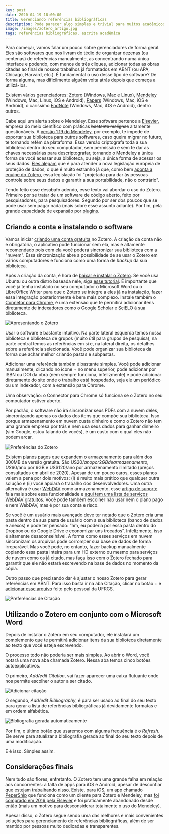 ```yaml
---
key: post
date: 2020-04-19 18:00:00
title: Gerenciando referências bibliográficas
description: Pode parecer algo simples e trivial para muitos acadêmicos e pesquisadores o uso de gerenciadores de referências bibliográficas, mas para muitos outros esse é um assunto bem obscuro (ou até mesmo desconhecido). Se você se encontra nesse segundo grupo, esse texto é para você.
image: /images/zotero_artigo.jpg
tags: referências bibliográficas, escrita acadêmica
---
```


Para começar, vamos falar um pouco sobre gerenciadores de forma geral. Eles são softwares que nos livram do tédio de organizar dezenas (ou centenas) de referências manualmente, as concentrando numa única interface e podendo, com menos de três cliques, adicionar todas as obras citadas ao final de nossos trabalhos já formatados em ABNT (ou APA, Chicago, Harvard, etc.). É fundamental o uso desse tipo de software? De forma alguma, mas dificilmente alguém volta atrás depois que começa a utilizá-los.

Existem vários gerenciadores: [Zotero](https://www.zotero.org/) (Windows, Mac e Linux), [Mendeley](https://www.mendeley.com/) (Windows, Mac, Linux, iOS e Android), [Papers](https://www.papersapp.com/) (Windows, Mac, iOS e Android), o caríssimo [EndNote](https://endnote.com/) (Windows, Mac, iOS e Android), dentro outros.

Cabe aqui um alerta sobre o Mendeley. Esse software pertence a [Elsevier](https://www.elsevier.com/pt-br), empresa do meio científico com práticas ~~bastante malignas~~ altamente questionáveis. A [versão 1.19 do Mendeley](https://www.mendeley.com/release-notes/v1_19), por exemplo, te impede de exportar sua biblioteca para outros softwares, caso queira migrar no futuro, te tornando refém da plataforma. Essa versão criptografa toda a sua biblioteca dentro do seu computador, sem permissão e sem te dar as chaves necessárias para descriptografar, tornando o Mendeley a única forma de você acessar sua biblioteca, ou seja, a única forma de acessar os seus dados. [Eles alegam](https://twitter.com/mendeley_com/status/1006915998841221120) que é para atender a nova legislação europeia de proteção de dados, o que é muito estranho já que, como bem [aponta a equipe do Zotero](https://www.zotero.org/support/kb/mendeley_import), essa legislação foi "projetada para dar às pessoas controle sobre seus dados e garantir a sua portabilidade, não o contrário".

Tendo feito esse ~~desabafo~~ adendo, esse texto vai abordar o uso do Zotero. Primeiro por se tratar de um software de código aberto, feito por pesquisadores, para pesquisadores. Segundo por ser dos poucos que se pode usar sem pagar nada (mais sobre esse assunto adiante). Por fim, pela grande capacidade de expansão por [plugins](https://www.zotero.org/support/plugins).

## Criando a conta e instalando o software

Vamos iniciar [criando uma conta gratuita](https://www.zotero.org/user/register) no Zotero. A criação da conta não é obrigatória, o aplicativo pode funcionar sem ela, mas é altamente recomendado pois com ela você poderá sincronizar sua biblioteca com a "nuvem". Essa sincronização abre a possibilidade de se usar o Zotero em vários computadores e funciona como uma forma de _backup_ da sua biblioteca.

Após a criação da conta, é hora de [baixar e instalar o Zotero](https://www.zotero.org/download/). Se você usa Ubuntu ou outra distro baseada nele, siga [esse tutorial](http://www.ubuntubuzz.com/2018/06/complete-guide-to-install-zotero-on-ubuntu-1804.html). É importante que você já tenha instalado no seu computador o Microsoft Word ou o LibreOffice Writer para que o Zotero se integre a eles já na instalação, fazer essa integração posteriormente é bem mais complexo. Instale também o [Connetor para Chrome](https://chrome.google.com/webstore/detail/ekhagklcjbdpajgpjgmbionohlpdbjgc), é uma extensão que te permitirá adicionar itens diretamente de indexadores como o Google Scholar e SciELO à sua biblioteca.

![Apresentando o Zotero](/images/zotero.png)

Usar o software é bastante intuitivo. Na parte lateral esquerda temos nossa biblioteca e biblioteca de grupos (muito útil para grupos de pesquisa), na parte central temos as referências em si e, na lateral direita, os detalhes sobre a referência selecionada. Você pode organizar sua biblioteca da forma que achar melhor criando pastas e subpastas.

Adicionar uma referência também é bastante simples. Você pode adicionar manualmente, clicando no ícone + no menu superior, pode adicionar por ISBN ou DOI da obra (nem sempre funciona, infelizmente) e pode adicionar diretamente do site onde o trabalho está hospedado, seja ele um periódico ou um indexador, com a extensão para Chrome.

Uma observação: o Connector para Chrome só funciona se o Zotero no seu computador estiver aberto.

Por padrão, o software não irá sincronizar seus PDFs com a nuvem deles, sincronizando apenas os dados dos itens que compõe sua biblioteca. Isso porque armazenamento em nuvem custa dinheiro e como o Zotero não tem uma grande empresa por trás e nem usa seus dados para ganhar dinheiro (sim Google, estou falando de vocês), é um custo com o qual eles não podem arcar.

![Preferências do Zotero](/images/zotero_sync.png)

Existem [planos pagos](https://www.zotero.org/settings/storage) que expandem o armazenamento para além dos 300MB da versão gratuita. São US$20/ano por 2GB de armazenamento, US$60/ano por 6GB e US\$120/ano por armazenamento ilimitado (preços consultados em abril de 2020). Apesar de um pouco caros, esses planos valem a pena por dois motivos: (i) é muito mais prático que qualquer outra solução e (ii) você apoiará o trabalho dos desenvolvedores. Uma outra alternativa é usar [WebDAV](https://pt.wikipedia.org/wiki/WebDAV) como armazenamento, esse [artigo de suporte](https://www.zotero.org/support/sync#webdav) fala mais sobre essa funcionalidade e [aqui tem uma lista de serviços WebDAV gratuitos](https://www.zotero.org/support/kb/webdav_services). Você pode também escolher não usar nem o plano pago e nem WebDAV, mas é por sua conta e risco.

Se você é um usuário mais avançado deve ter notado que o Zotero cria uma pasta dentro da sua pasta de usuário com a sua biblioteca (banco de dados e anexos) e pode ter pensado: “hm, eu poderia por essa pasta dentro do Dropbox ou do Google Drive e economizar uns trocados”. Infelizmente, isso é altamente desaconselhável. A forma como esses serviços em nuvem sincronizam os arquivos pode corromper sua base de dados de forma irreparável. Mas você pode, no entanto, fazer backup manualmente copiando essa pasta inteira para um HD externo ou mesmo para serviços de nuvem como os já citado, mas faça isso com o Zotero fechado para garantir que ele não estará escrevendo na base de dados no momento da cópia.

Outro passo que precisando dar é ajustar o nosso Zotero para gerar referências em ABNT. Para isso basta ir na aba Citação, clicar no botão + e [adicionar esse arquivo](/abnt.csl) feito pelo pessoal da UFRGS.

![Preferências de Citação](/images/zotero_abnt.png)

## Utilizando o Zotero em conjunto com o Microsoft Word

Depois de instalar o Zotero em seu computador, ele instalará um complemento que te permitirá adicionar itens da sua biblioteca diretamente ao texto que você esteja escrevendo.

O processo todo não poderia ser mais simples. Ao abrir o Word, você notará uma nova aba chamada Zotero. Nessa aba temos cinco botões autoexplicativos.

O primeiro, _Add/edit Citation_, vai fazer aparecer uma caixa flutuante onde nos permite escolher o autor a ser citado.

![Adicionar citação](/images/02.png)

O segundo, _Add/edit Bibliography_, é para ser usado ao final do seu texto para gerar a lista de referências bibliográficas já devidamente formatas e em ordem alfabética.

![Bibliografia gerada automaticamente](/images/03.png)

Por fim, o último botão que usaremos com alguma frequência é o _Refresh_. Ele serve para atualizar a bibliografia gerada ao final do seu texto depois de uma modificação.

E é isso. Simples assim.

## Considerações finais

Nem tudo são flores, entretanto. O Zotero tem uma grande falha em relação aos concorrentes: a falta de apps para iOS e Android, apesar de desconfiar que estejam [trabalhando nisso](https://twitter.com/zotero/status/1069690493053726720). Existe, para iOS, um app chamado [PeperShip](https://www.papershipapp.com) que funciona como um cliente para Zotero e Mendeley, mas [foi comprado em 2016 pela Elsevier](http://blog.shazino.com/articles/hivebench/hivebench-acquisition/) e foi praticamente abandonado desde então (mais um motivo para desconsiderar totalmente o uso do Mendeley).

Apesar disso, o Zotero segue sendo uma das melhores e mais convenientes soluções para gerenciamento de referências bibliográficas, além de ser mantido por pessoas muito dedicadas e transparentes.
